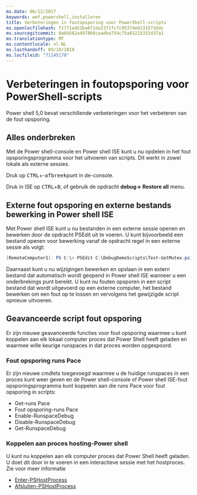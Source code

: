 ```yaml
---
ms.date: 06/12/2017
keywords: wmf,powershell,installeren
title: Verbeteringen in foutopsporing voor PowerShell-scripts
ms.openlocfilehash: f1771a451ba671da2371fcfc95374e6131573ddc
ms.sourcegitcommit: 0a6b562a497860caadba754c75a83215315d37a1
ms.translationtype: MT
ms.contentlocale: nl-NL
ms.lasthandoff: 09/19/2019
ms.locfileid: "71145178"
---
```

# <a name="improvements-in-powershell-script-debugging"></a>Verbeteringen in foutopsporing voor PowerShell-scripts

Power shell 5,0 bevat verschillende verbeteringen voor het verbeteren van de fout opsporing.

## <a name="break-all"></a>Alles onderbreken

Met de Power shell-console en Power shell ISE kunt u nu opdelen in het fout opsporingsprogramma voor het uitvoeren van scripts. Dit werkt in zowel lokale als externe sessies.

Druk op <kbd>CTRL</kbd>+-<kbd>afbreek</kbd>punt in de-console.

Druk in ISE op <kbd>CTRL</kbd>+<kbd>B</kbd>, of gebruik de opdracht **debug-> Restore all** menu.

## <a name="remote-debugging-and-remote-file-editing-in-powershell-ise"></a>Externe fout opsporing en externe bestands bewerking in Power shell ISE

Met Power shell ISE kunt u nu bestanden in een externe sessie openen en bewerken door de opdracht PSEdit uit te voeren.
U kunt bijvoorbeeld een bestand openen voor bewerking vanaf de opdracht regel in een externe sessie als volgt:

```powershell
[RemoteComputer1]: PS C:\> PSEdit C:\DebugDemoScripts\Test-GetMutex.ps1
```

Daarnaast kunt u nu wijzigingen bewerken en opslaan in een extern bestand dat automatisch wordt geopend in Power shell ISE wanneer u een onderbrekings punt bereikt. U kunt nu fouten opsporen in een script bestand dat wordt uitgevoerd op een externe computer, het bestand bewerken om een fout op te lossen en vervolgens het gewijzigde script opnieuw uitvoeren.

## <a name="advanced-script-debugging"></a>Geavanceerde script fout opsporing

Er zijn nieuwe geavanceerde functies voor fout opsporing waarmee u kunt koppelen aan elk lokaal computer proces dat Power Shell heeft geladen en waarmee wille keurige runspaces in dat proces worden opgespoord.

### <a name="runspace-debugging"></a>Fout opsporing runs Pace

Er zijn nieuwe cmdlets toegevoegd waarmee u de huidige runspaces in een proces kunt weer geven en de Power shell-console of Power shell ISE-fout opsporingsprogramma kunt koppelen aan die runs Pace voor fout opsporing in scripts:

- Get-runs Pace
- Fout opsporing-runs Pace
- Enable-RunspaceDebug
- Disable-RunspaceDebug
- Get-RunspaceDebug

### <a name="attach-to-process-hosting-powershell"></a>Koppelen aan proces hosting-Power shell

U kunt nu koppelen aan elk computer proces dat Power Shell heeft geladen. U doet dit door in te voeren in een interactieve sessie met het hostproces. Zie voor meer informatie

- [Enter-PSHostProcess](/powershell/module/Microsoft.PowerShell.Core/Enter-PSHostProcess)
- [Afsluiten-PSHostProcess](/powershell/module/Microsoft.PowerShell.Core/Exit-PSHostProcess)
